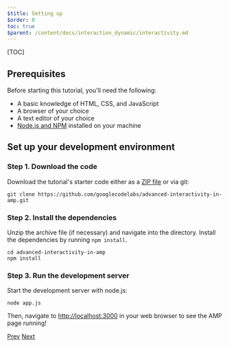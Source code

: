 ```yaml
---
$title: Setting up
$order: 0
toc: true
$parent: /content/docs/interaction_dynamic/interactivity.md
---
```


[TOC]

## Prerequisites

Before starting this tutorial, you'll need the following:

- A basic knowledge of HTML, CSS, and JavaScript
- A browser of your choice
- A text editor of your choice
- [Node.js and NPM](https://docs.npmjs.com/getting-started/installing-node) installed on your machine

## Set up your development environment

### Step 1. Download the code

Download the tutorial's starter code either as a [ZIP file](https://github.com/googlecodelabs/advanced-interactivity-in-amp/archive/master.zip) or via git:

```shell
git clone https://github.com/googlecodelabs/advanced-interactivity-in-amp.git
```

### Step 2. Install the dependencies

Unzip the archive file (if necessary) and navigate into the directory. Install the dependencies by running `npm install`.

```shell
cd advanced-interactivity-in-amp
npm install
```


### Step 3. Run the development server

Start the development server with node.js:

```shell
node app.js
```

Then, navigate to <a href="http://localhost:3000">http://localhost:3000</a> in your web browser to see the AMP page running!

<div class="prev-next-buttons">
  <a class="button prev-button" href="/docs/interaction_dynamic/interactivity.html"><span class="arrow-prev">Prev</span></a>
  <a class="button next-button" href="/docs/interaction_dynamic/interactivity/get-familiar.html"><span class="arrow-next">Next</span></a>
</div>
